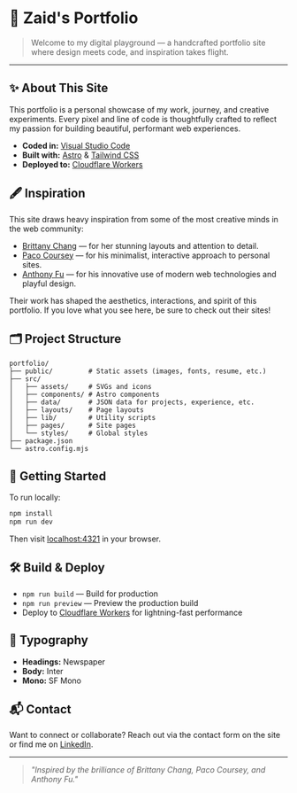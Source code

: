 # 🌌 Zaid's Portfolio

> Welcome to my digital playground — a handcrafted portfolio site where design meets code, and inspiration takes flight.

---

## ✨ About This Site

This portfolio is a personal showcase of my work, journey, and creative experiments. Every pixel and line of code is thoughtfully crafted to reflect my passion for building beautiful, performant web experiences.

- **Coded in:** [Visual Studio Code](https://code.visualstudio.com/)
- **Built with:** [Astro](https://astro.build/) & [Tailwind CSS](https://tailwindcss.com/)
- **Deployed to:** [Cloudflare Workers](https://workers.cloudflare.com/)

## 🖋️ Inspiration

This site draws heavy inspiration from some of the most creative minds in the web community:

- [Brittany Chang](https://brittanychang.com/) — for her stunning layouts and attention to detail.
- [Paco Coursey](https://paco.me/) — for his minimalist, interactive approach to personal sites.
- [Anthony Fu](https://antfu.me/) — for his innovative use of modern web technologies and playful design.

Their work has shaped the aesthetics, interactions, and spirit of this portfolio. If you love what you see here, be sure to check out their sites!

## 🗂️ Project Structure

```text
portfolio/
├── public/         # Static assets (images, fonts, resume, etc.)
├── src/
│   ├── assets/     # SVGs and icons
│   ├── components/ # Astro components
│   ├── data/       # JSON data for projects, experience, etc.
│   ├── layouts/    # Page layouts
│   ├── lib/        # Utility scripts
│   ├── pages/      # Site pages
│   └── styles/     # Global styles
├── package.json
└── astro.config.mjs
```

## 🚀 Getting Started

To run locally:

```bash
npm install
npm run dev
```

Then visit [localhost:4321](http://localhost:4321) in your browser.

## 🛠️ Build & Deploy

- `npm run build` — Build for production
- `npm run preview` — Preview the production build
- Deploy to [Cloudflare Workers](https://workers.cloudflare.com/) for lightning-fast performance

## 🎨 Typography

- **Headings:** Newspaper
- **Body:** Inter
- **Mono:** SF Mono

## 📬 Contact

Want to connect or collaborate? Reach out via the contact form on the site or find me on [LinkedIn](https://www.linkedin.com/).

---

> _"Inspired by the brilliance of Brittany Chang, Paco Coursey, and Anthony Fu."_
